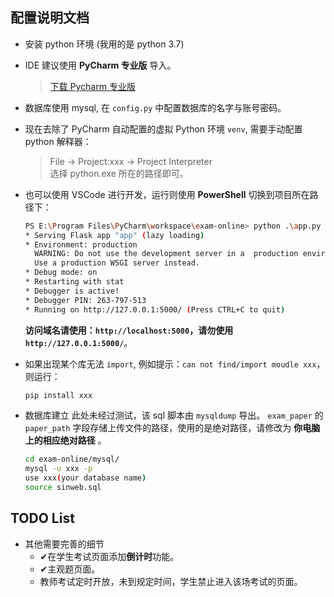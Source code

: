 ## 配置说明文档
+ 安装 python 环境 (我用的是 python 3.7)
+ IDE 建议使用 **PyCharm 专业版** 导入。

  > [下载 Pycharm 专业版](https://www.jetbrains.com/pycharm/download/#section=windows)
+ 数据库使用 mysql, 在 `config.py` 中配置数据库的名字与账号密码。

+ 现在去除了 PyCharm 自动配置的虚拟 Python 环境 `venv`, 需要手动配置 python 解释器：
  > File -> Project:xxx -> Project Interpreter   
  > 选择 python.exe 所在的路径即可。


+ 也可以使用 VSCode 进行开发，运行则使用 **PowerShell** 切换到项目所在路径下：
  ```bash
  PS E:\Program Files\PyCharm\workspace\exam-online> python .\app.py
  * Serving Flask app "app" (lazy loading)
  * Environment: production
    WARNING: Do not use the development server in a  production environment.
    Use a production WSGI server instead.
  * Debug mode: on
  * Restarting with stat
  * Debugger is active!
  * Debugger PIN: 263-797-513
  * Running on http://127.0.0.1:5000/ (Press CTRL+C to quit)
  ```
  **访问域名请使用：`http://localhost:5000`，请勿使用 `http://127.0.0.1:5000/`**。

+ 如果出现某个库无法 `import`, 例如提示：`can not find/import moudle xxx`，则运行：
  ```bash
  pip install xxx
  ```

+ 数据库建立
  此处未经过测试，该 sql 脚本由 `mysqldump` 导出。
  `exam_paper` 的 `paper_path` 字段存储上传文件的路径，使用的是绝对路径，请修改为 **你电脑上的相应绝对路径** 。
  ```bash
  cd exam-online/mysql/
  mysql -u xxx -p
  use xxx(your database name)
  source sinweb.sql 
  ```


## TODO List
- 其他需要完善的细节
  - ✔在学生考试页面添加**倒计时**功能。
  - ✔主观题页面。
  - 教师考试定时开放，未到规定时间，学生禁止进入该场考试的页面。
  
